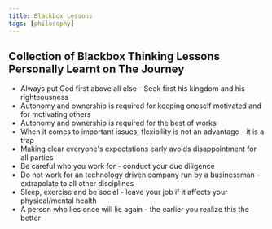 ```yaml
---
title: Blackbox Lessons
tags: [philosophy]
---
```


## Collection of Blackbox Thinking Lessons Personally Learnt on The Journey

- Always put God first above all else - Seek first his kingdom and his righteousness
- Autonomy and ownership is required for keeping oneself motivated and for motivating others
- Autonomy and ownership is required for the best of works
- When it comes to important issues, flexibility is not an advantage - it is a trap
- Making clear everyone's expectations early avoids disappointment for all parties
- Be careful who you work for - conduct your due diligence
- Do not work for an technology driven company run by a businessman - extrapolate to all other disciplines
- Sleep, exercise and be social - leave your job if it affects your physical/mental health
- A person who lies once will lie again - the earlier you realize this the better